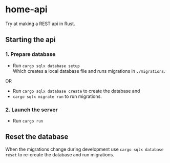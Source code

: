 # home-api
Try at making a REST api in Rust.

## Starting the api
### 1. Prepare database
- Run `cargo sqlx database setup`  
Which creates a local database file and runs migrations in `./migrations`.

OR 

- Run `cargo sqlx database create` to create the database and
- `cargo sqlx migrate run` to run migrations.

### 2. Launch the server
- Run `cargo run`


## Reset the database
When the migrations change during development use `cargo sqlx database reset` to re-create the database and run migrations.
